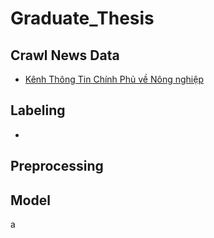 # Graduate_Thesis
## Crawl News Data
- [Kênh Thông Tin Chính Phủ về Nông nghiệp](http://agro.gov.vn/vn/xc9_Lua-gao.html)
## Labeling
- 
## Preprocessing

## Model

a